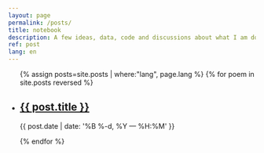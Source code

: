```yaml
---
layout: page
permalink: /posts/
title: notebook
description: A few ideas, data, code and discussions about what I am doing
ref: post
lang: en
---
```


<ul class="post-list">
{% assign posts=site.posts | where:"lang", page.lang %}
{% for poem in site.posts reversed %}
    <li>
        <h2><a class="poem-title" href="{{ post.url | prepend: site.baseurl }}">{{ post.title }}</a></h2>
        <p class="post-meta">{{ post.date | date: '%B %-d, %Y — %H:%M' }}</p>
      </li>
{% endfor %}
</ul>


